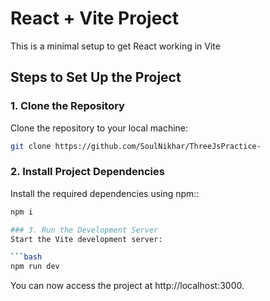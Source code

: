 # React + Vite Project 

This is a minimal setup to get React working in Vite 

## Steps to Set Up the Project

### 1. Clone the Repository
Clone the repository to your local machine:
```bash
git clone https://github.com/SoulNikhar/ThreeJsPractice-
```
### 2. Install Project Dependencies
Install the required dependencies using npm::
```bash
npm i

### 3. Run the Development Server
Start the Vite development server:

```bash
npm run dev
```

You can now access the project at http://localhost:3000.


